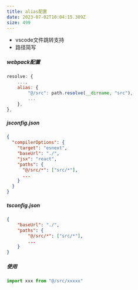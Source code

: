 ```yaml
---
title: alias配置
date: 2023-07-02T10:04:15.309Z
size: 499
---
```

- vscode文件跳转支持
- 路径简写

##### webpack配置

```js
resolve: {
	...,
	alias: {
		"@/src": path.resolve(__dirname, "src"),
		...
	},
},
```

##### jsconfig.json
```json
{
  "compilerOptions": {
    "target": "esnext",
    "baseUrl": "./",
    "jsx": "react",
    "paths": {
      "@/src/*": ["src/*"],
      ...
    }
  }
}
```

##### tsconfig.json
```json
{
	"baseUrl": "./",
	"paths": {
		"@/src/*": ["src/*"],
		...
	}
}
```

##### 使用
```jsx
import xxx from "@/src/xxxxx"
```
